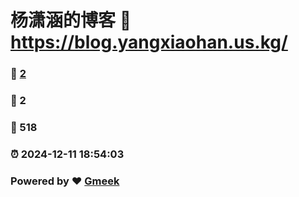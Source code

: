 # 杨潇涵的博客 :link: https://blog.yangxiaohan.us.kg/ 
### :page_facing_up: [2](https://blog.yangxiaohan.us.kg//tag.html) 
### :speech_balloon: 2 
### :hibiscus: 518 
### :alarm_clock: 2024-12-11 18:54:03 
### Powered by :heart: [Gmeek](https://github.com/Meekdai/Gmeek)
